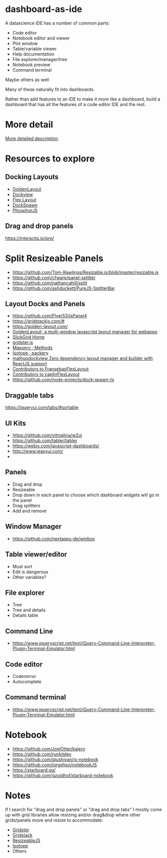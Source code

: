 # dashboard-as-ide

A datascience IDE has a number of common parts:
- Code editor
- Notebook editor and viewer
- Plot window
- Table/variable viewer
- Help documentation
- File explorer/manager/tree
- Notebook preview
- Command terminal

Maybe others as well

Many of these naturally fit into dashboards. 

Rather than add features to an IDE to make it more like a dashboard, build a dashboard that has 
all the features of a code editor IDE and the rest.

# More detail
[More detailed description](https://github.com/abalter/dashboard-as-ide/blob/main/brief-description.md).


# Resources to explore

## Docking Layouts
- [GoldenLayout](http://golden-layout.com/)  
- [Dockview](https://dockview.dev/)  
- [Flex Layout](https://rawgit.com/caplin/FlexLayout/demos/demos/v0.30/demo/index.html)  
- [DockSpawn](https://node-projects.github.io/dock-spawn-ts/page/demo/ide/demo.html)
- [PhosphorJS](https://github.com/phosphorjs/phosphor)

## Drag and drop panels
https://interactjs.io/pro/

# Split Resizeable Panels
- https://github.com/Tom-Rawlings/Resizable.js/blob/master/resizable.js
- https://github.com/cfware/panel-splitter
- https://github.com/nathancahill/split
- https://github.com/ashduckett/PureJS-SplitterBar

## Layout Docks and Panels
- https://github.com/Flyer53/jsPanel4
- https://gridstackjs.com/#
- https://golden-layout.com/
- [GoldenLayout- a multi-window javascript layout manager for webapps](https://golden-layout.com/faq/)
- [SlickGrid Home](https://slickgrid.net/)
- [gridster.js](http://dsmorse.github.io/gridster.js/#demos)
- [Masonry · Methods](https://masonry.desandro.com/methods.html)
- [Isotope · packery](https://isotope.metafizzy.co/layout-modes/packery.html)
- [mathuodockview Zero dependency layout manager and builder with ReactJS support](https://github.com/mathuo/dockview)
- [Contributors to FransebasFlexLayout](https://github.com/Fransebas/FlexLayout/graphs/contributors)
- [Contributors to caplinFlexLayout](https://github.com/caplin/FlexLayout/graphs/contributors)
- https://github.com/node-projects/dock-spawn-ts

## Draggable tabs
https://jqueryui.com/tabs/#sortable

## UI Kits
- https://github.com/vitmalina/w2ui
- https://github.com/tabler/tabler
- https://webix.com/javascript-dashboards/
- http://www.jeasyui.com/
- 
## Panels
- Drag and drop
- Resizeable
- Drop down in each panel to choose which dashboard widgets will go in the panel
- Drag splitters
- Add and remove

## Window Manager
- https://github.com/nextapps-de/winbox

## Table viewer/editor
- Must sort
- Edit is dangerous
- Other variables?

## File explorer
- Tree
- Tree and details
- Details table

## Command Line
- https://www.jqueryscript.net/text/jQuery-Command-Line-Interpreter-Plugin-Terminal-Emulator.html

## Code editor
- Codemirror
- Autocomplete

## Command terminal
- https://www.jqueryscript.net/text/jQuery-Command-Line-Interpreter-Plugin-Terminal-Emulator.html

# Notebook
- https://github.com/JoelOtter/kajero
- https://github.com/runkitdev
- https://github.com/qiushiyan/js-notebook
- https://github.com/jorgehpo/notebookJS
- https://starboard.gg/
- https://github.com/gzuidhof/starboard-notebook

# Notes
If I search for "drag and drop panels" or "drag and drop tabs" I mostly come up with grid libraries allow resizing and/or drag&drop where other grids/panels move and resize to accommodate:

- [Gridster](http://dsmorse.github.io/gridster.js/#demos)  
- [Gridstack](https://gridstackjs.com/#)  
- [ResizeableJS](https://github.com/Tom-Rawlings/Resizable.js)  
- [Isotope](https://isotope.metafizzy.co/methods.html)  
- Others



